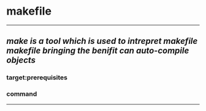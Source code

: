 # makefile
----------
*make is a tool which is used to intrepret makefile*
*makefile bringing the benifit can auto-compile objects*
----------

### target:prerequisites
### command
----------


